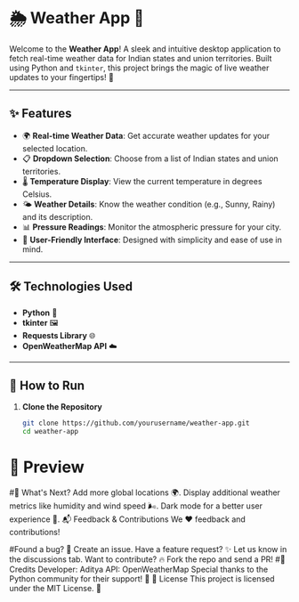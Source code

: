 # 🌦️ Weather App 🌟

Welcome to the **Weather App**! A sleek and intuitive desktop application to fetch real-time weather data for Indian states and union territories. Built using Python and `tkinter`, this project brings the magic of live weather updates to your fingertips! 🚀

---

## ✨ Features

- 🌍 **Real-time Weather Data**: Get accurate weather updates for your selected location.
- 📋 **Dropdown Selection**: Choose from a list of Indian states and union territories.
- 🌡️ **Temperature Display**: View the current temperature in degrees Celsius.
- 🌤️ **Weather Details**: Know the weather condition (e.g., Sunny, Rainy) and its description.
- 📊 **Pressure Readings**: Monitor the atmospheric pressure for your city.
- 🎨 **User-Friendly Interface**: Designed with simplicity and ease of use in mind.

---

## 🛠️ Technologies Used

- **Python** 🐍
- **tkinter** 🖼️
- **Requests Library** 🌐
- **OpenWeatherMap API** ☁️

---

## 🚀 How to Run

1. **Clone the Repository**  
   ```bash
   git clone https://github.com/yourusername/weather-app.git
   cd weather-app

  # 📸 Preview

#🌟 What's Next?
Add more global locations 🌍.
Display additional weather metrics like humidity and wind speed 🌬️.
Dark mode for a better user experience 🌙.
📬 Feedback & Contributions
We ❤️ feedback and contributions!

#Found a bug? 🐛 Create an issue.
Have a feature request? ✨ Let us know in the discussions tab.
Want to contribute? 🔥 Fork the repo and send a PR!
#🌈 Credits
Developer: Aditya
API: OpenWeatherMap
Special thanks to the Python community for their support! 💖
📜 License
This project is licensed under the MIT License. 📄


